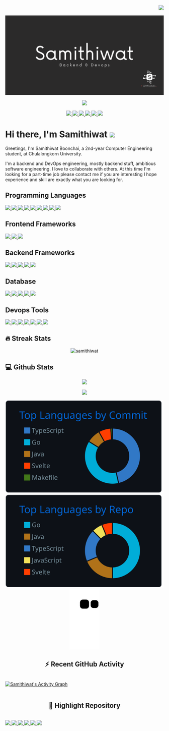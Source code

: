 <p align="right">
    <img src="https://img.shields.io/website?down_color=red&down_message=offline&up_color=green&up_message=online&url=https%3A%2F%2Fsamithiwat.dev">
</p>

![header](./assets/header.gif)

<p align="center">
  <a href="https://github.com/DenverCoder1/readme-typing-svg"><img src="https://readme-typing-svg.herokuapp.com?lines=Computer+Engineering+Student;Software+Engineer;Backend+and+Devops;Visit+my+website+samithiwat.dev;&center=true&width=500&height=80"></a>
</p>

<p align="center">
  <a href="https://samithiwat.dev" target="_blank">
    <img src="https://img.shields.io/badge/my_website-131919?style=for-the-badge&logo=data%3Aimage%2Fpng%3Bbase64%2CiVBORw0KGgoAAAANSUhEUgAAACgAAAAoCAMAAAC7IEhfAAAAPFBMVEUAAAD%2F%2F%2F%2F%2F%2F%2F%2F%2F%2F%2F%2F%2F%2F%2F%2F%2F%2F%2F%2F%2F%2F%2F%2F%2F%2F%2F%2F%2F%2F%2F%2F%2F%2F%2F%2F%2F%2F%2F%2F%2F%2F%2F%2F%2F%2F%2F%2F%2F%2F%2F%2F%2F%2F%2F%2F%2F%2F%2F%2F%2F%2F%2F%2F%2F%2F%2F%2F%2F%2F%2F%2F%2F%2F%2F%2FYSWgTAAAAE3RSTlMAECA%2FQE9QX2Bvf4CfoK%2B%2Fz9%2FvlrXBLwAAAUNJREFUeNrNlGmawyAIhsHsDiMl3v%2BuA0Y65On%2Br28XqH4uUAh8DzhvpOQR4Rkz1yu8PJZJPSH3pViqs7tDCW5IbTu56FfOdvLxO93V7QuoETi%2BV4nKqGOEVY3ebFQzQmJTIkTILqSW24ZtS1bzq8MFAmsfSG1DZVMHj4V1DkKxy%2FQFZgHV2czuOnPe8EKKaEDUMIFZy8IEDtensOuwvsADHy0UUrg7SnG3hLOz3gyMWQeh4%2FHDbmEdkF9jCyGKz2s45ELPaj4Ls88GIT0WlpPw8vho%2FhduHsz6IJjslR1TEdLD7gyfJvztvxCm50UReswEeC3DUJhJeiJCONxvmyEUJvuGTnncCgQRbM2V2m1H6D2G%2FKgN5WhX7O26P27sKrZJ%2FrEsPHgAqJLqDQXhHqucZTLDI9b42JvgGThkUrYJ4Wv4AxeSLeoFswQCAAAAAElFTkSuQmCC&logoColor=white">
  </a>
  <a href="https://github.com/samithiwat" target="_blank">
    <img src="https://img.shields.io/badge/GitHub-100000?style=for-the-badge&logo=github&logoColor=white">
  </a>
  <a href="https://www.linkedin.com/in/samithiwat/" target="_blank">
    <img src="https://img.shields.io/badge/LinkedIn-0077B5?style=for-the-badge&logo=linkedin&logoColor=white">
  </a>
  <a href = "mailto: admin@samithiwat.dev" target="_blank">
    <img src="https://img.shields.io/badge/Gmail-D14836?style=for-the-badge&logo=gmail&logoColor=white">
  </a>
  <a href="https://www.instagram.com/samithiwat" target="_blank">
    <img src="https://img.shields.io/badge/Instagram-EA0C5F?style=for-the-badge&logo=instagram&logoColor=white">
  </a>
  <a href="https://www.facebook.com/profile.php?id=100004633398479" target="_blank">
    <img src="https://img.shields.io/badge/-Facebook-3B5998?logo=facebook&style=for-the-badge&logoColor=white">
  </a>
</p>

# Hi there, I'm Samithiwat <img src="https://media.giphy.com/media/hvRJCLFzcasrR4ia7z/giphy.gif" width="35">

Greetings, I'm Samithiwat Boonchai, a 2nd-year Computer Engineering student, at Chulalongkorn University.

I'm a backend and DevOps engineering, mostly backend stuff, ambitious software engineering. I love to collaborate with others. At this time I'm looking for a part-time job please contact me if you are interesting I hope experience and skill are exactly what you are looking for.

## Programming Languages

<span>
<a href="https://www.typescriptlang.org" target="_blank">
    <img src="https://img.shields.io/badge/TypeScript-007ACC?style=for-the-badge&logo=typescript&logoColor=white">
</a>
<a href="https://www.javascript.com" target="_blank">
    <img src="https://img.shields.io/badge/JavaScript-F7DF1E?style=for-the-badge&logo=javascript&logoColor=white">
</a>
<a href="https://www.java.com/en/" target="_blank">
    <img src="https://img.shields.io/badge/Java-E76F00?style=for-the-badge&logo=java&logoColor=white">
</a>
<a href="https://go.dev" target="_blank">
    <img src="https://img.shields.io/badge/Go-00ADD8?style=for-the-badge&logo=go&logoColor=white">
</a>
<a href="https://svelte.dev" target="_blank">
    <img src="https://img.shields.io/badge/svelte-FF3E00?style=for-the-badge&logo=svelte&logoColor=white">
</a>
<a href="https://www.cplusplus.com" target="_blank">
    <img src="https://img.shields.io/badge/C%2B%2B-00599C?style=for-the-badge&logo=c%2B%2B&logoColor=white">
</a>
<a href="https://docs.microsoft.com/en-us/dotnet/csharp/" target="_blank">
    <img src="https://img.shields.io/badge/C%23-239120?style=for-the-badge&logo=csharp&logoColor=white">
</a>
<a href="https://www.python.org" target="_blank">
    <img src="https://img.shields.io/badge/Python-3776AB?style=for-the-badge&logo=python&logoColor=white">
</a>
<a href="https://www.php.net" target="_blank">
    <img src="https://img.shields.io/badge/PHP-787CB5?style=for-the-badge&logo=php&logoColor=white">
</a>
</span>

## Frontend Frameworks

<span>
<a href="https://nextjs.org" target="_blank">
    <img src="https://img.shields.io/badge/Nextjs-000000?style=for-the-badge&logo=next.js&logoColor=white">
</a>
<a href="https://reactjs.org" target="_blank">
    <img src="https://img.shields.io/badge/React-20232A?style=for-the-badge&logo=react&logoColor=61DAFB">
</a>
<a href="https://kit.svelte.dev" target="_blank">
    <img src="https://img.shields.io/badge/svelt--kit-FF3E00?style=for-the-badge&logo=svelte&logoColor=white">
</a>
</span>

## Backend Frameworks

<span>
<a href="https://nestjs.com" target="_blank">
    <img src="https://img.shields.io/badge/nestjs-E0234E?style=for-the-badge&logo=nestjs&logoColor=white">
</a>
<a href="https://expressjs.com" target="_blank">
    <img src="https://img.shields.io/badge/Express.js-000000?style=for-the-badge&logo=express&logoColor=white">
</a>
<a href="https://gofiber.io" target="_blank">
    <img src="https://img.shields.io/badge/GO_FIBER-F2F2F2?style=for-the-badge&logo=data%3Aimage%2Fpng%3Bbase64%2CiVBORw0KGgoAAAANSUhEUgAAAHgAAAAeCAYAAADnydqVAAAACXBIWXMAAAsTAAALEwEAmpwYAAAAAXNSR0IArs4c6QAAAARnQU1BAACxjwv8YQUAAAa0SURBVHgB5VvNTuNWFD4OGTSbSpG66aYaz6p01aAZELBpeAKCpnvgCYAnIPMEwBOQ7CsxeYJJN4D4EWEzVVf1tKtKXXj4E%2BIn6fcZX2TCvdd24iGBflKw43t97Nzv3nO%2Bc2wceeYYHx%2BvYDOHj4tPs91uL%2Bzt7TXlfwJHBgSlUqlwcXFRkAzw8uVLv9Fo%2BGNjY1XHceaibSDYv7q6et1sNn3bNZUNeeLIy4Dg9PR0BZslyQCwVcbK5eSd62wD4YXh4eEZ7NZOTk5KuVxuU2fj7OyshM1v8sSRk8FBUTICSPyMlfrK1N5qtfyw308WM1%2FkGeBZEswYOzQ0dGRo9vb39%2Bvcweo1XdN%2FLnF6IAguFouMg5nEXyAgZmdnp4FVXOto8y4vL6fVF7S7OgM47skzwUDE4Hw%2Bn9nqBTy1g1U4Pzk5uXFzc%2BOSNHzvjKnFOBtPHQNBMGMhCDA1V9DekISAQr7nmre3t0nqA7EEhW2bVM8mjRoIgk2ukgC59bTxMEn6A6HlIgabTDSjtqDKi%2BEkLGDrI77XEQI8SYmJiQkXIYLKPRCAtIX7%2BPzixYtmnD1OSF6%2F8zhtqPHhvR4fH5dpX91nLMHfbn4q5yW3KlkjJ0v%2FzIzUw2%2FG1dSN2EmS%2FtgUNFU4t2%2Ffvl1C%2FxWmVuHxoB0ufw1tDYSWhSREg5xFbMo4r4RBv9fGSYbj7NOE%2FbXd3d2awcyhun4HmFo21b3C%2Ft0kuL6%2B9qwEf7f5u9sSZ7V9WwXKFK2boWgRwURwV64Sg%2FazqU25cCpoU1jgpGKRRDR5tAIGuwRiDtFv2jQJuerQb9PmoSLg%2FVRBVBEqf7nTjuW8Jqt1OHdFc4%2B%2BleDrllN2coHg8CRDOOL41851sEpiFLQn3cGY%2FrCCxR2Lgia5a2IhNwK67E38hlFlVwE25rFZ1blVG2BvCSRLlOSYcFLGNbQFIk5mK8H%2FvhvhD12Tr4gYBd2t2NEOKsmLfNVeFwNclBQ5OScKYignw7o6FpK7IV0iJLkOkhvhd1s4KRs8kcdJ13eRFaeg8UMrkgxlFjBCj2AiLyA4xuVFwf4%2B7q%2Bo4rAOaC9LSDCFFFy3jdwqVmSDO1iVJWzmDf3oclU%2FYziJy%2BUDgr%2F59VMZv35GHgmtttM8%2B2VkXcSuoNNACaMYj%2BAF17e7PILELqm8GZOGq5SizTRxXLUP2x8NNj24zFmsqqgXqWGy8RobGpt310owRh6FHwTWnW0IrNvxKEBI3bRxgXZmlaRYOE4r6vYTu0MblNCJDrYGqo%2BtBk0ipqMxFfsePMkyzjOR5%2FIPXbOJjNCmJw%2Fvu4rzmKV0jn9hamrq1dbWFomyjVEVtpc7NYBC%2FqYlK20HP%2FwRHxw6V%2FcKD1kQHF0VRvKSKGhgVjdYjIcggsdtC2FRd5CxH%2Fl34L517Vh9Rrsx4YTVuQVLu%2BRP3v1o7fA1kWEN2ouaNfRJpKBBpE3YGYkIY69RuKHtT0mJ8%2FPzL3C7o6ZwgnBQibPRV5Fli5cY7A%2FYfJAEwOBFy5NFg70kCroh3YEvERRj4npqcEIiNBg9Eq53FGejZ4Ld22LISopT%2FL9mR4IcLyz9aTvheFU91ksKm0dIoqCxIuLSMld3kIo1Jq53g8DbxBVk4oz0THA7KGMGaULC%2FrfSn8CgGCtOShWnQa8KGsc908lYSSVTWzh5XDGjIenh8Y8tnEgC9ETw95t%2FlNvSLkq6ilO0b6Y1aJtHkAQK2lZ16ny3KwrmtWFOq7PZgCealu7R0yPNngj%2Be%2FaHxHHSANOApiaX6LUGLbeD%2BSAshAJq3nQS2uomgntBFo80%2ByaybBUn6UMNmmCJEPe1Hk2TSK6leEFUQzHk6bwHFTR%2Fqy71CieO1jYm5GjSR5o29I3gQatBq%2FOHh4cP37x5E4hApChMbxYtdn1UjN6H%2B0eG8FBAFewjyJyNPlpkTAeBrGC5mnOqcQo6qUbpG8FJ4mUaZFWD5gpXz5ItrlxhTVWnMBEYh015cpAH85kvJ0VYhizo7EcnTa8KOrAhfUK%2FFLSpA8WQpAPTuPfqC1ccH9jHnMOHFiWxFHf4nxdq0vSqoIl%2BvlWZuYK2NMcqaKwaVvR8SYYm67%2BdB3d3d0l4TboAVy42pYODg6ho7Vmj9JPgR1PQEr7EbnsPmqsGKzxJ2XYNE3DUVNznm5yYSBVJhyom2OvoW59ZvRTYz1KlNsXq4Z3kI5xb0TWo%2BjLa6zr3pq7J1YNY%2FhqiiJU5xj%2BXr72E7Q2QsG4iNgquZNipMXWCUJvTPE%2F2eB%2FMn%2FGp6WziPMbiis4%2BX0SUhPgPQXTOIcXAzJ0AAAAASUVORK5CYII%3D&logoColor=white">
</a>
<a href="https://spring.io" target="_blank">
    <img src="https://img.shields.io/badge/Spring-6DB33F?style=for-the-badge&logo=spring&logoColor=white">
</a>
<a href="https://laravel.com" target="_blank">
    <img src="https://img.shields.io/badge/Laravel-FF2D20?style=for-the-badge&logo=laravel&logoColor=white">
</a>
</span>

## Database

<span>
    <a href="https://www.mysql.com target="_blank">
        <img src="https://img.shields.io/badge/mysql-4479A1?style=for-the-badge&logo=mysql&logoColor=white">
    </a>
    <a href="https://www.postgresql.org" target="_blank">
        <img src="https://img.shields.io/badge/Postgresql-4169E1?style=for-the-badge&logo=postgresql&logoColor=white">
    </a>
    <a href="https://www.mongodb.com" target="_blank">
        <img src="https://img.shields.io/badge/Mongodb-47A248?style=for-the-badge&logo=mongodb&logoColor=white">
    </a>
    <a href="https://www.influxdata.com" target="_blank">
        <img src="https://img.shields.io/badge/Influxdb-22ADF6?style=for-the-badge&logo=influxdb&logoColor=white">
    </a>
    <a href="https://redis.io" target="_blank">
        <img src="https://img.shields.io/badge/Redis-DC382D?style=for-the-badge&logo=redis&logoColor=white">
    </a>
</span>

## Devops Tools

<span>
<a href="https://kubernetes.io" target="_blank">
    <img src="https://img.shields.io/badge/kubernetes-326CE5?style=for-the-badge&logo=Kubernetes&logoColor=white">
</a>
<a href="https://www.docker.com" target="_blank">
    <img src="https://img.shields.io/badge/Docker-2CA5E0?style=for-the-badge&logo=docker&logoColor=white">
</a>
<a href="https://cloud.google.com" target="_blank">
    <img src="https://img.shields.io/badge/Google_Cloud-4285F4?style=for-the-badge&logo=googlecloud&logoColor=white">
</a>
<a href="https://www.cloudflare.com" target="_blank">
    <img src="https://img.shields.io/badge/Cloudflare-F38020?style=for-the-badge&logo=cloudflare&logoColor=white">
</a>
<a href="https://aws.amazon.com" target="_blank">
    <img src="https://img.shields.io/badge/Amazon_AWS-232F3E?style=for-the-badge&logo=amazonaws&logoColor=white">
</a>
<a href="https://github.com/features/actions" target="_blank">
    <img src="https://img.shields.io/badge/Github_Actions-2088FF?style=for-the-badge&logo=GitHub%20Actions&logoColor=white">
</a>
<a href="https://firebase.google.com" target="_blank">
    <img src="https://img.shields.io/badge/Firebase-FFCA28?style=for-the-badge&logo=firebase&logoColor=white">
</a>
</span>

<h2 align="left"> 🔥 Streak Stats </h2>

<p align="center"><img src="https://github-readme-streak-stats.herokuapp.com/?user=samithiwat&theme=algolia" alt="samithiwat" /></p>

<h2 align="left"> 💻 Github Stats</h2>

<p align="center">
<img src="https://github-readme-stats.vercel.app/api?username=samithiwat&hide=stars&count_private=true&show_icons=true&theme=dark&custom_title=My%20Progress">
</p>

<p align="center">
<img src="https://github-readme-stats.vercel.app/api/wakatime?username=samithiwat&theme=dark&layout=compact&hide_border=true&v=2">
</p>
                                                                                                                                 
<p align="center">

<img src="https://raw.githubusercontent.com/samithiwat/profile-decoration/master/profile-summary-card-output/github_dark/2-most-commit-language.svg"/>
<img src="https://raw.githubusercontent.com/samithiwat/profile-decoration/master/profile-summary-card-output/github_dark/1-repos-per-language.svg"/>
<img src="https://github.com/samithiwat/profile-decoration/blob/snake/github-contribution-grid-snake.svg"/>

</p>

<h2 align="center"> ⚡ Recent GitHub Activity </h2>

  <br/>
   <a href="https://github.com/samithiwat"><img alt="Samithiwat's Activity Graph" src="https://activity-graph.herokuapp.com/graph?username=samithiwat&custom_title=Samithiwat's%20Contribution%20Graph&theme=react-dark" /></a>
  <br/>

<br/>

<h2 align="center"> 📌 Highlight Repository  </h2>

<br/>

<tr>
<td>
<a href="https://github.com/samithiwat/samithiwat-microservices">
<img src="https://github-readme-stats.vercel.app/api/pin/?username=samithiwat&repo=samithiwat-microservices&theme=dark">
</a>
</td>
<td>
<a href="https://github.com/samithiwat/samithiwat-frontend">
<img src="https://github-readme-stats.vercel.app/api/pin/?username=samithiwat&repo=samithiwat-frontend&theme=dark">
</a>
</td>
</tr>
<tr>
<td>
<a href="https://github.com/isd-sgcu/rnkm65-gateway">
<img src="https://github-readme-stats.vercel.app/api/pin/?username=isd-sgcu&repo=rnkm65-gateway&theme=dark">
</a>
</td>
<td>
<a href="https://github.com/isd-sgcu/rnkm65-backend">
<img src="https://github-readme-stats.vercel.app/api/pin/?username=isd-sgcu&repo=rnkm65-backend&theme=dark">
</a>
</td>
</tr>
<tr>
<td>
<a href="https://github.com/isd-sgcu/rnkm65-auth">
<img src="https://github-readme-stats.vercel.app/api/pin/?username=isd-sgcu&repo=rnkm65-auth&theme=dark">
</a>
</td>
<td>
<a href="https://github.com/isd-sgcu/rnkm65-file">
<img src="https://github-readme-stats.vercel.app/api/pin/?username=isd-sgcu&repo=rnkm65-file&theme=dark">
</a>
</td>
</tr>